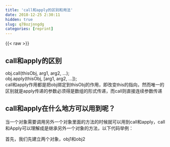 ```yaml
---
title: 'call和apply的区别和用法' 
date: 2018-12-25 2:30:11
hidden: true
slug: q78ozjnngdg
categories: [reprint]
---
```


{{< raw >}}

                    
<h2 id="articleHeader0">call和apply的区别</h2>
<p>obj.call(thisObj, arg1, arg2, ...);<br>obj.apply(thisObj, [arg1, arg2, ...]);<br>call和apply作用都是把obj绑定到thisObj的作用，即改变this的指向，然而唯一的区别就是apply传递的参数必须得是数组的形式传递，而call则直接连续参数传递</p>
<h2 id="articleHeader1">call和apply在什么地方可以用到呢？</h2>
<p>当一个对象需要调用另外一个对象里面的方法的时候就可以用到call和apply，call和Apply可以理解成是继承另外一个对象的方法，以下代码举例：</p>
<p>首先，我们先建立两个对象，obj1和obj2</p>
<div class="widget-codetool" style="display:none;">
      <div class="widget-codetool--inner">
      <span class="selectCode code-tool" data-toggle="tooltip" data-placement="top" title="" data-original-title="全选"></span>
      <span type="button" class="copyCode code-tool" data-toggle="tooltip" data-placement="top" data-clipboard-text=" var name = &quot;全局中的name&quot;;
    var obj1 = {
        name:&quot;obj1中的name&quot;,
        func1:function(){
            console.log(this.name);
        },
        func2:function (a,b) {
            console.log(a+b);
            return a+b;
        }
    }

    var obj2 = {
        name:&quot;obj2中的name&quot;
    }" title="" data-original-title="复制"></span>
      <span type="button" class="saveToNote code-tool" data-toggle="tooltip" data-placement="top" title="" data-original-title="放进笔记"></span>
      </div>
      </div><pre class="hljs javascript"><code> <span class="hljs-keyword">var</span> name = <span class="hljs-string">"全局中的name"</span>;
    <span class="hljs-keyword">var</span> obj1 = {
        <span class="hljs-attr">name</span>:<span class="hljs-string">"obj1中的name"</span>,
        <span class="hljs-attr">func1</span>:<span class="hljs-function"><span class="hljs-keyword">function</span>(<span class="hljs-params"></span>)</span>{
            <span class="hljs-built_in">console</span>.log(<span class="hljs-keyword">this</span>.name);
        },
        <span class="hljs-attr">func2</span>:<span class="hljs-function"><span class="hljs-keyword">function</span> (<span class="hljs-params">a,b</span>) </span>{
            <span class="hljs-built_in">console</span>.log(a+b);
            <span class="hljs-keyword">return</span> a+b;
        }
    }

    <span class="hljs-keyword">var</span> obj2 = {
        <span class="hljs-attr">name</span>:<span class="hljs-string">"obj2中的name"</span>
    }</code></pre>
<p>如果obj2对象要调用obj1中的func1方法，则</p>
<div class="widget-codetool" style="display:none;">
      <div class="widget-codetool--inner">
      <span class="selectCode code-tool" data-toggle="tooltip" data-placement="top" title="" data-original-title="全选"></span>
      <span type="button" class="copyCode code-tool" data-toggle="tooltip" data-placement="top" data-clipboard-text=" obj1.func1.call(obj2); //输出：obj2中的name
 obj1.func1.apply(obj2);//输出：obj2中的name" title="" data-original-title="复制"></span>
      <span type="button" class="saveToNote code-tool" data-toggle="tooltip" data-placement="top" title="" data-original-title="放进笔记"></span>
      </div>
      </div><pre class="hljs gcode"><code> obj<span class="hljs-number">1.</span>fu<span class="hljs-symbol">nc1</span>.<span class="hljs-keyword">call</span><span class="hljs-comment">(obj2)</span>; <span class="hljs-comment">//输出：obj2中的name</span>
 obj<span class="hljs-number">1.</span>fu<span class="hljs-symbol">nc1</span>.apply<span class="hljs-comment">(obj2)</span>;<span class="hljs-comment">//输出：obj2中的name</span></code></pre>
<p>call和apply第一个参数都是表示obj1绑定的对象，如果obj1要绑定到this，此时obj1就是绑定到全局，如：</p>
<div class="widget-codetool" style="display:none;">
      <div class="widget-codetool--inner">
      <span class="selectCode code-tool" data-toggle="tooltip" data-placement="top" title="" data-original-title="全选"></span>
      <span type="button" class="copyCode code-tool" data-toggle="tooltip" data-placement="top" data-clipboard-text=" obj1.func1.call(this);//输出：全局中的name
 obj1.func1.apply(this);//输出：全局中的name" title="" data-original-title="复制"></span>
      <span type="button" class="saveToNote code-tool" data-toggle="tooltip" data-placement="top" title="" data-original-title="放进笔记"></span>
      </div>
      </div><pre class="hljs gcode"><code> obj<span class="hljs-number">1.</span>fu<span class="hljs-symbol">nc1</span>.<span class="hljs-keyword">call</span><span class="hljs-comment">(this)</span>;<span class="hljs-comment">//输出：全局中的name</span>
 obj<span class="hljs-number">1.</span>fu<span class="hljs-symbol">nc1</span>.apply<span class="hljs-comment">(this)</span>;<span class="hljs-comment">//输出：全局中的name</span></code></pre>
<p>如果obj2对象要调用obj1中的func2方法，则</p>
<div class="widget-codetool" style="display:none;">
      <div class="widget-codetool--inner">
      <span class="selectCode code-tool" data-toggle="tooltip" data-placement="top" title="" data-original-title="全选"></span>
      <span type="button" class="copyCode code-tool" data-toggle="tooltip" data-placement="top" data-clipboard-text="  obj1.func2.call(obj2,1,2);//输出：3
  obj1.func2.apply(obj2,[1,2]);//输出：3" title="" data-original-title="复制"></span>
      <span type="button" class="saveToNote code-tool" data-toggle="tooltip" data-placement="top" title="" data-original-title="放进笔记"></span>
      </div>
      </div><pre class="hljs gcode"><code>  obj<span class="hljs-number">1.</span>fu<span class="hljs-symbol">nc2</span>.<span class="hljs-keyword">call</span><span class="hljs-comment">(obj2,1,2)</span>;<span class="hljs-comment">//输出：3</span>
  obj<span class="hljs-number">1.</span>fu<span class="hljs-symbol">nc2</span>.apply<span class="hljs-comment">(obj2,[1,2])</span>;<span class="hljs-comment">//输出：3</span></code></pre>
<p>此时func2方法是有参数的，call和apply中第二个参数开始是传给func2方法的参数，但是call参数是直接连续传递，而apply传递参数是以一个数组传递</p>
<p>全部代码展示：</p>
<div class="widget-codetool" style="display:none;">
      <div class="widget-codetool--inner">
      <span class="selectCode code-tool" data-toggle="tooltip" data-placement="top" title="" data-original-title="全选"></span>
      <span type="button" class="copyCode code-tool" data-toggle="tooltip" data-placement="top" data-clipboard-text="  var name = &quot;全局中的name&quot;;
    var obj1 = {
        name:&quot;obj1中的name&quot;,
        func1:function(){
            console.log(this.name);
        },
        func2:function (a,b) {
            console.log(a+b);
            return a+b;
        }
    }

    var obj2 = {
        name:&quot;obj2中的name&quot;
    }

    obj1.func1.call(this);//输出：全局中的name
    obj1.func1.apply(this);//输出：全局中的name

    obj1.func1.call(obj2); //输出：obj2中的name
    obj1.func1.apply(obj2);//输出：obj2中的name

    obj1.func2.call(obj2,1,2);//输出：3
    obj1.func2.apply(obj2,[1,2]);//输出：3" title="" data-original-title="复制"></span>
      <span type="button" class="saveToNote code-tool" data-toggle="tooltip" data-placement="top" title="" data-original-title="放进笔记"></span>
      </div>
      </div><pre class="hljs javascript"><code>  <span class="hljs-keyword">var</span> name = <span class="hljs-string">"全局中的name"</span>;
    <span class="hljs-keyword">var</span> obj1 = {
        <span class="hljs-attr">name</span>:<span class="hljs-string">"obj1中的name"</span>,
        <span class="hljs-attr">func1</span>:<span class="hljs-function"><span class="hljs-keyword">function</span>(<span class="hljs-params"></span>)</span>{
            <span class="hljs-built_in">console</span>.log(<span class="hljs-keyword">this</span>.name);
        },
        <span class="hljs-attr">func2</span>:<span class="hljs-function"><span class="hljs-keyword">function</span> (<span class="hljs-params">a,b</span>) </span>{
            <span class="hljs-built_in">console</span>.log(a+b);
            <span class="hljs-keyword">return</span> a+b;
        }
    }

    <span class="hljs-keyword">var</span> obj2 = {
        <span class="hljs-attr">name</span>:<span class="hljs-string">"obj2中的name"</span>
    }

    obj1.func1.call(<span class="hljs-keyword">this</span>);<span class="hljs-comment">//输出：全局中的name</span>
    obj1.func1.apply(<span class="hljs-keyword">this</span>);<span class="hljs-comment">//输出：全局中的name</span>

    obj1.func1.call(obj2); <span class="hljs-comment">//输出：obj2中的name</span>
    obj1.func1.apply(obj2);<span class="hljs-comment">//输出：obj2中的name</span>

    obj1.func2.call(obj2,<span class="hljs-number">1</span>,<span class="hljs-number">2</span>);<span class="hljs-comment">//输出：3</span>
    obj1.func2.apply(obj2,[<span class="hljs-number">1</span>,<span class="hljs-number">2</span>]);<span class="hljs-comment">//输出：3</span></code></pre>

                
{{< /raw >}}

# 版权声明
本文资源来源互联网，仅供学习研究使用，版权归该资源的合法拥有者所有，

本文仅用于学习、研究和交流目的。转载请注明出处、完整链接以及原作者。

原作者若认为本站侵犯了您的版权，请联系我们，我们会立即删除！

## 原文标题
call和apply的区别和用法

## 原文链接
[https://segmentfault.com/a/1190000012116140](https://segmentfault.com/a/1190000012116140)

